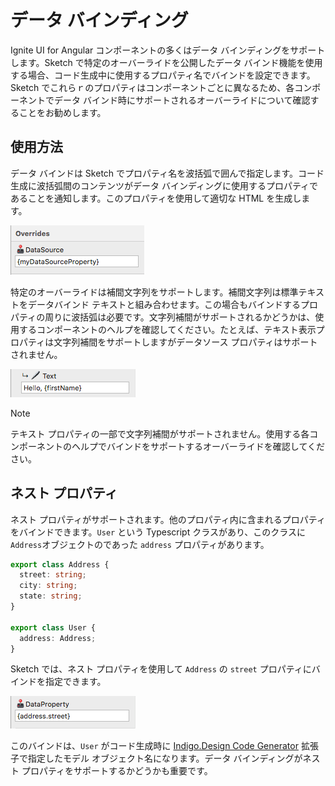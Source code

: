 # データ バインディング

Ignite UI for Angular コンポーネントの多くはデータ バインディングをサポートします。Sketch で特定のオーバーライドを公開したデータ バインド機能を使用する場合、コード生成中に使用するプロパティ名でバインドを設定できます。Sketch でこれらｒのプロパティはコンポーネントごとに異なるため、各コンポーネントでデータ バインド時にサポートされるオーバーライドについて確認することをお勧めします。

## 使用方法

データ バインドは Sketch でプロパティ名を波括弧で囲んで指定します。コード生成に波括弧間のコンテンツがデータ バインディングに使用するプロパティであることを通知します。このプロパティを使用して適切な HTML を生成します。

<img src="../images/binding.png"/>

特定のオーバーライドは補間文字列をサポートします。補間文字列は標準テキストをデータバインド テキストと組み合わせます。この場合もバインドするプロパティの周りに波括弧は必要です。文字列補間がサポートされるかどうかは、使用するコンポーネントのヘルプを確認してください。たとえば、テキスト表示プロパティは文字列補間をサポートしますがデータソース プロパティはサポートされません。

<img src="../images/interpolation.png"/>

> [!NOTE]
> テキスト プロパティの一部で文字列補間がサポートされません。使用する各コンポーネントのヘルプでバインドをサポートするオーバーライドを確認してください。

## ネスト プロパティ

ネスト プロパティがサポートされます。他のプロパティ内に含まれるプロパティをバインドできます。`User` という Typescript クラスがあり、このクラスに `Address`オブジェクトのであった `address` プロパティがあります。

```typescript
export class Address {
  street: string;
  city: string;
  state: string;
}

export class User {
  address: Address;
}
```

Sketch では、ネスト プロパティを使用して `Address` の `street` プロパティにバインドを指定できます。

<img src="../images/nested.png"/>

このバインドは、`User` がコード生成時に [Indigo.Design Code Generator](TODO) 拡張子で指定したモデル オブジェクト名になります。データ バインディングがネスト プロパティをサポートするかどうかも重要です。
